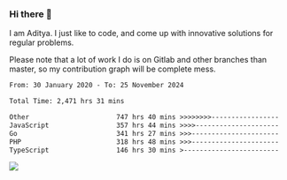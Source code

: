 ### Hi there 👋

I am Aditya. I just like to code, and come up with innovative solutions for regular problems.

Please note that a lot of work I do is on Gitlab and other branches than master, so my contribution graph will be complete mess.

<!--START_SECTION:waka-->

```txt
From: 30 January 2020 - To: 25 November 2024

Total Time: 2,471 hrs 31 mins

Other                      747 hrs 40 mins >>>>>>>>-----------------   30.25 %
JavaScript                 357 hrs 44 mins >>>>---------------------   14.47 %
Go                         341 hrs 27 mins >>>----------------------   13.82 %
PHP                        318 hrs 48 mins >>>----------------------   12.90 %
TypeScript                 146 hrs 30 mins >------------------------   05.93 %
```

<!--END_SECTION:waka-->

![](https://komarev.com/ghpvc/?username=BrainBuzzer)
